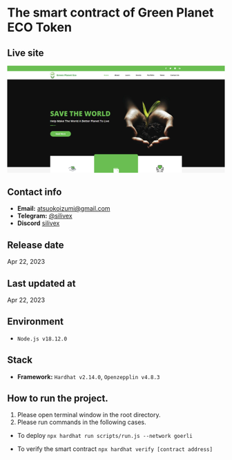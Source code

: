 # The smart contract of Green Planet ECO Token

## Live site

[![Live site](readme_images/guide-site.png)](https://greenplaneteco.com)

## Contact info

- **Email:** atsuokoizumi@gmail.com
- **Telegram:** [@silivex](https://t.me/silivex)
- **Discord** [silivex](https://discordapp.com/users/829485006904754209)

## Release date

Apr 22, 2023

## Last updated at

Apr 22, 2023

## Environment

- `Node.js v18.12.0`

## Stack

- **Framework:** `Hardhat v2.14.0`, `Openzepplin v4.8.3`

## How to run the project.

1. Please open terminal window in the root directory.
2. Please run commands in the following cases.

- To deploy
  `npx hardhat run scripts/run.js --network goerli`

- To verify the smart contract
  `npx hardhat verify [contract address]`
